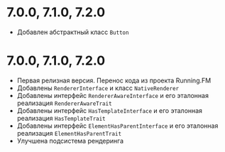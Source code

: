 7.0.0, 7.1.0, 7.2.0
===================
* Добавлен абстрактный класс `Button`

7.0.0, 7.1.0, 7.2.0
===================
* Первая релизная версия. Перенос кода из проекта Running.FM
* Добавлены `RendererInterface` и класс `NativeRenderer`
* Добавлены интерфейс `RendererAwareInterface` и его эталонная реализация `RendererAwareTrait`
* Добавлены интерфейс `HasTemplateInterface` и его эталонная реализация `HasTemplateTrait`
* Добавлены интерфейс `ElementHasParentInterface` и его эталонная реализация `ElementHasParentTrait`
* Улучшена подсистема рендеринга
